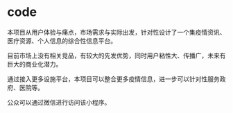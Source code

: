 # code
本项目从用户体验与痛点，市场需求与实际出发，针对性设计了一个集疫情资讯、医疗资源、个人信息的综合性信息平台。

目前市场上没有相关竞品，有较大的先发优势，同时用户粘性大、传播广，未来有巨大的商业化潜力。

通过接入更多设施平台，本项目可以整合更多疫情信息，进一步可以针对性服务政府、医院等。

公众可以通过微信进行访问该小程序。
